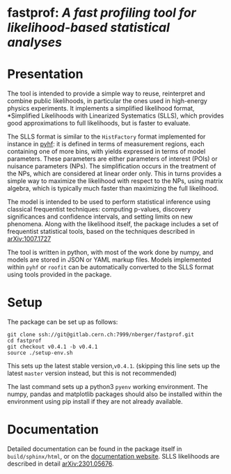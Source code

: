 # fastprof: *A fast profiling tool for likelihood-based statistical analyses*

Presentation
============

The tool is intended to provide a simple way to reuse, reinterpret and combine public likelihoods, in particular the ones used in
high-energy physics experiments. It implements a simplified likelihood format, *Simplified Likelihoods with Linearized Systematics (SLLS), which provides good approximations to full likelihoods, but is faster to evaluate.

The SLLS format is similar to the `HistFactory` format implemented for instance in [pyhf](https://github.com/scikit-hep/pyhf): it is defined in terms of measurement regions, each containing one of more bins, with yields expressed in terms of model parameters. These parameters are either parameters of interest (POIs) or nuisance parameters (NPs). The simplification occurs in the treatment of the NPs, which are considered at linear order only. This in turns provides a simple way to maximize the likelihood with respect to the NPs, using matrix algebra, which is typically much faster than maximizing the full likelihood.

The model is intended to be used to perform statistical inference using classical frequentist techniques: computing p-values, discovery significances and confidence intervals, and setting limits on new phenomena. Along with the likelihood itself, the package includes a set of frequentist statistical tools, based on the techniques described in [arXiv:1007.1727](https://arxiv.org/abs/1007.1727)

The tool is written in python, with most of the work done by numpy, and models are stored in JSON or YAML markup files. Models implemented within `pyhf` or `roofit` can be automatically converted to the SLLS format using tools provided in the package.


Setup
=====

The package can be set up as follows:
```
git clone ssh://git@gitlab.cern.ch:7999/nberger/fastprof.git
cd fastprof
git checkout v0.4.1 -b v0.4.1
source ./setup-env.sh
````

This sets up the latest stable version,`v0.4.1`. (skipping this line sets up the latest `master` version instead, but this is not recommended)

The last command sets up a python3 `pyenv` working environment. The numpy, pandas and matplotlib packages should also be installed within the environment using pip install if they are not already available.


Documentation
=============

Detailed documentation can be found in the package itself in `build/sphinx/html`, or on the [documentation website](https://fastprof.web.cern.ch).
SLLS likelihoods are described in detail [arXiv:2301.05676](https://arxiv.org/abs/2301.05676).
